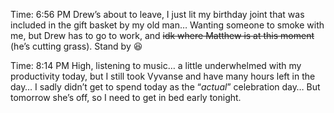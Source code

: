 Time: 6:56 PM 
Drew’s about to leave, I just lit my birthday joint that was included in the gift basket by my old man… Wanting someone to smoke with me, but Drew has to go to work, and ~~idk where Matthew is at this moment~~  (he’s cutting grass). Stand by 😆

Time: 8:14 PM 
High, listening to music… a little underwhelmed with my productivity today, but I still took Vyvanse and have many hours left in the day… 
I sadly didn’t get to spend today as the “*actual*” celebration day… But tomorrow she’s off, so I need to get in bed early tonight. 